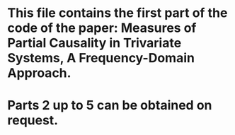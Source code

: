 # This file contains the first part of the code of the paper: Measures of Partial Causality in Trivariate Systems, A Frequency-Domain Approach.
# Parts 2 up to 5 can be obtained on request.
